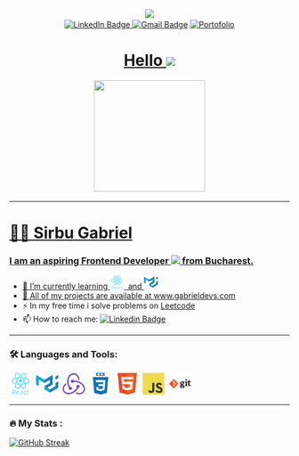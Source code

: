 <div id="header" align="center">
  <img src="https://media.giphy.com/media/f6hnhHkks8bk4jwjh3/giphy.gif" width="250"/>



<div id="badges">
  <a href="https://www.linkedin.com/in/gabriel-sirbu-94a908236/"><img src="https://img.shields.io/badge/LinkedIn-blue?style=for-the-badge&logo=linkedin&logoColor=white" alt="LinkedIn Badge"/> </a>
  <a href="mailto:sirbugabriel97@gmail.com"><img src="https://img.shields.io/badge/Gmail-D14836?style=for-the-badge&logo=gmail&logoColor=white" alt="Gmail Badge"/></a>
   <a href="https://www.gabrieldevs.com"><img src="https://img.shields.io/badge/website-000000?style=for-the-badge&logo=About.me&logoColor=white" alt="Portofolio"/>
<h1>
 Hello
  <img src="https://media.giphy.com/media/hvRJCLFzcasrR4ia7z/giphy.gif" width="30px"/>
</h1>
</div>
</div>
<div align="center">
  <img src="https://media.giphy.com/media/Vf3ZKdillTMOOaOho0/giphy.gif" width="200" height="200"/>
</div>

---

# 🏄‍♂️  Sirbu Gabriel 
### I am an aspiring Frontend Developer <img src="https://media.giphy.com/media/WUlplcMpOCEmTGBtBW/giphy.gif" width="30"> from Bucharest.
- :telescope: I’m currently learning  <img src="https://github.com/devicons/devicon/blob/master/icons/react/react-original-wordmark.svg" title="React" alt="React" width="25" height="25"/>&nbsp; and <img src="https://github.com/devicons/devicon/blob/master/icons/materialui/materialui-original.svg" title="Material UI" alt="Material UI" width="25" height="25"/>
- :seedling: All of my projects are available at  <a href="https://www.gabrieldevs.com">www.gabrieldevs.com</a>
- :zap: In my free time i solve problems on <a href="https://www.leetcode.com">Leetcode</a>
- :mailbox: How to reach me: [![Linkedin Badge](https://img.shields.io/badge/-LinkedIn-blue?style=flat&logo=Linkedin&logoColor=white)](https://www.linkedin.com/in/gabriel-sirbu-94a908236/)

---

### :hammer_and_wrench: Languages and Tools:
<div>
  <img src="https://github.com/devicons/devicon/blob/master/icons/react/react-original-wordmark.svg" title="React" alt="React" width="40" height="40"/>&nbsp;
  <img src="https://github.com/devicons/devicon/blob/master/icons/materialui/materialui-original.svg" title="Material UI" alt="Material UI" width="40" height="40"/>&nbsp;
<img src="https://github.com/devicons/devicon/blob/master/icons/redux/redux-original.svg" title="Redux" alt="Redux " width="40" height="40"/>&nbsp;
  <img src="https://github.com/devicons/devicon/blob/master/icons/css3/css3-plain-wordmark.svg"  title="CSS3" alt="CSS" width="40" height="40"/>&nbsp;
  <img src="https://github.com/devicons/devicon/blob/master/icons/html5/html5-original.svg" title="HTML5" alt="HTML" width="40" height="40"/>&nbsp;
  <img src="https://github.com/devicons/devicon/blob/master/icons/javascript/javascript-original.svg" title="JavaScript" alt="JavaScript" width="40" height="40"/>&nbsp;
<img src="https://github.com/devicons/devicon/blob/master/icons/git/git-original-wordmark.svg" title="Git" **alt="Git" width="40" height="40"/>
</div>

---

### :fire: My Stats :
[![GitHub Streak](http://github-readme-streak-stats.herokuapp.com?user=GabrielStefan24&theme=dark&background=000000)](https://git.io/streak-stats)

